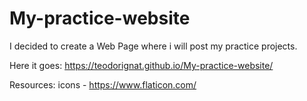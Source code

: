 # My-practice-website
I decided to create a Web Page where i will post my practice projects.

Here it goes:
https://teodorignat.github.io/My-practice-website/



Resources: icons - https://www.flaticon.com/

